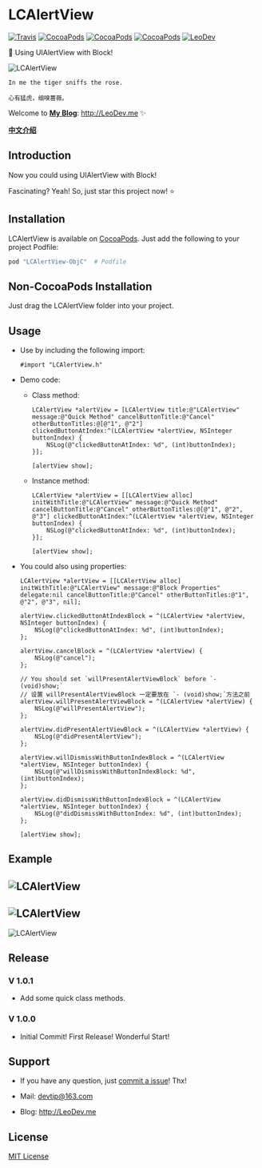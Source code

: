 # LCAlertView

[![Travis](https://img.shields.io/travis/iTofu/LCAlertView.svg?style=flat)](https://travis-ci.org/iTofu/LCAlertView)
[![CocoaPods](https://img.shields.io/cocoapods/v/LCAlertView-ObjC.svg)](http://cocoadocs.org/docsets/LCAlertView-ObjC)
[![CocoaPods](https://img.shields.io/cocoapods/l/LCAlertView-ObjC.svg)](https://raw.githubusercontent.com/iTofu/LCAlertView/master/LICENSE)
[![CocoaPods](https://img.shields.io/cocoapods/p/LCAlertView-ObjC.svg)](http://cocoadocs.org/docsets/LCAlertView-ObjC)
[![LeoDev](https://img.shields.io/badge/blog-LeoDev.me-brightgreen.svg)](http://leodev.me)

🍭 Using UIAlertView with Block!

![LCAlertView](https://raw.githubusercontent.com/iTofu/LCAlertView/master/LCAlertView01.PNG)

````
In me the tiger sniffs the rose.

心有猛虎，细嗅蔷薇。
````

Welcome to **[My Blog](http://LeoDev.me)**: http://LeoDev.me ✨

[**中文介绍**](https://github.com/iTofu/LCAlertView/blob/master/README-zh_CN.md)



## Introduction

Now you could using UIAlertView with Block!

Fascinating? Yeah! So, just star this project now! ⭐️



## Installation

LCAlertView is available on [CocoaPods](https://cocoapods.org/). Just add the following to your project Podfile:

````ruby
pod "LCAlertView-ObjC"  # Podfile
````



## Non-CocoaPods Installation

Just drag the LCAlertView folder into your project.



## Usage

* Use by including the following import:

  ````objc
  #import "LCAlertView.h"
  ````

* Demo code:

  * Class method:

    ````objc
    LCAlertView *alertView = [LCAlertView title:@"LCAlertView" message:@"Quick Method" cancelButtonTitle:@"Cancel" otherButtonTitles:@[@"1", @"2"] clickedButtonAtIndex:^(LCAlertView *alertView, NSInteger buttonIndex) {
        NSLog(@"clickedButtonAtIndex: %d", (int)buttonIndex);
    }];

    [alertView show];
    ````

  * Instance method:

    ````objc
    LCAlertView *alertView = [[LCAlertView alloc] initWithTitle:@"LCAlertView" message:@"Quick Method" cancelButtonTitle:@"Cancel" otherButtonTitles:@[@"1", @"2", @"3"] clickedButtonAtIndex:^(LCAlertView *alertView, NSInteger buttonIndex) {
        NSLog(@"clickedButtonAtIndex: %d", (int)buttonIndex);
    }];

    [alertView show];
    ````

* You could also using properties:

  ````objc
  LCAlertView *alertView = [[LCAlertView alloc] initWithTitle:@"LCAlertView" message:@"Block Properties" delegate:nil cancelButtonTitle:@"Cancel" otherButtonTitles:@"1", @"2", @"3", nil];

  alertView.clickedButtonAtIndexBlock = ^(LCAlertView *alertView, NSInteger buttonIndex) {
      NSLog(@"clickedButtonAtIndex: %d", (int)buttonIndex);
  };

  alertView.cancelBlock = ^(LCAlertView *alertView) {
      NSLog(@"cancel");
  };

  // You should set `willPresentAlertViewBlock` before `- (void)show;`
  // 设置 willPresentAlertViewBlock 一定要放在 `- (void)show;`方法之前
  alertView.willPresentAlertViewBlock = ^(LCAlertView *alertView) {
      NSLog(@"willPresentAlertView");
  };

  alertView.didPresentAlertViewBlock = ^(LCAlertView *alertView) {
      NSLog(@"didPresentAlertView");
  };

  alertView.willDismissWithButtonIndexBlock = ^(LCAlertView *alertView, NSInteger buttonIndex) {
      NSLog(@"willDismissWithButtonIndexBlock: %d", (int)buttonIndex);
  };

  alertView.didDismissWithButtonIndexBlock = ^(LCAlertView *alertView, NSInteger buttonIndex) {
      NSLog(@"didDismissWithButtonIndex: %d", (int)buttonIndex);
  };

  [alertView show];
  ````



## Example

![LCAlertView](https://raw.githubusercontent.com/iTofu/LCAlertView/master/LCAlertView02.PNG)
---
![LCAlertView](https://raw.githubusercontent.com/iTofu/LCAlertView/master/LCAlertView03.PNG)
---
![LCAlertView](https://raw.githubusercontent.com/iTofu/LCAlertView/master/LCAlertView04.PNG)



## Release

### V 1.0.1

* Add some quick class methods.


### V 1.0.0

* Initial Commit! First Release! Wonderful Start!



## Support

* If you have any question, just [commit a issue](https://github.com/LeoGod/LCAlertView/issues/new)! Thx!

* Mail: devtip@163.com

* Blog: http://LeoDev.me



## License

[MIT License](http://opensource.org/licenses/MIT)
